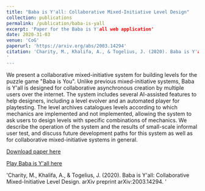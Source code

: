 ```yaml
---
title: "Baba is Y'all: Collaborative Mixed-Initiative Level Design"
collection: publications
permalink: /publication/baba-is-yall
excerpt: 'Paper for the Baba is Y'all web application'
date: 2020-31-03
venue: 'CoG'
paperurl: 'https://arxiv.org/abs/2003.14294'
citation: 'Charity, M., Khalifa, A., & Togelius, J. (2020). Baba is Y'all: Collaborative Mixed-Initiative Level Design. arXiv preprint arXiv:2003.14294.
'
---
```

We present a collaborative mixed-initiative system for building levels for the puzzle game "Baba is You". Unlike previous mixed-initiative systems, Baba is Y'all is designed for collaborative asynchronous creation by multiple users over the internet. The system includes several AI-assisted features to help designers, including a level evolver and an automated player for playtesting. The level archives catalogues levels according to which mechanics are implemented and not implemented, allowing the system to ask users to design levels with specific combinations of mechanics. We describe the operation of the system and the results of small-scale informal user test, and discuss future development paths for this system as well as for collaborative mixed-initiative systems in general.

[Download paper here](https://arxiv.org/abs/2003.14294')

[Play Baba is Y'all here](http://game.engineering.nyu.edu/babaisyall/)

'Charity, M., Khalifa, A., & Togelius, J. (2020). Baba is Y'all: Collaborative Mixed-Initiative Level Design. arXiv preprint arXiv:2003.14294.
'
